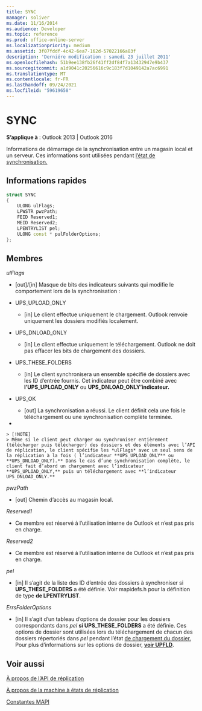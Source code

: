 ```yaml
---
title: SYNC
manager: soliver
ms.date: 11/16/2014
ms.audience: Developer
ms.topic: reference
ms.prod: office-online-server
ms.localizationpriority: medium
ms.assetid: 3f07fddf-4c42-6ea7-162d-57022166a83f
description: 'Derniére modification : samedi 23 juillet 2011'
ms.openlocfilehash: 51b9ee138fb26f41ff2df84f7a13432947e9b437
ms.sourcegitcommit: a1d9041c20256616c9c183f7d1049142a7ac6991
ms.translationtype: MT
ms.contentlocale: fr-FR
ms.lasthandoff: 09/24/2021
ms.locfileid: "59619658"
---
```

# <a name="sync"></a>SYNC

  
  
**S’applique à** : Outlook 2013 | Outlook 2016 
  
Informations de démarrage de la synchronisation entre un magasin local et un serveur. Ces informations sont utilisées pendant [l’état de synchronisation.](synchronize-state.md)
  
## <a name="quick-info"></a>Informations rapides

```cpp
struct SYNC 
{ 
    ULONG ulFlags; 
    LPWSTR pwzPath; 
    FEID Reserved1; 
    MEID Reserved2; 
    LPENTRYLIST pel; 
    ULONG const * pulFolderOptions; 
};
```

## <a name="members"></a>Membres

 _ulFlags_
  
- [out]/[in] Masque de bits des indicateurs suivants qui modifie le comportement lors de la synchronisation :
    
- UPS_UPLOAD_ONLY
    
  - [in] Le client effectue uniquement le chargement. Outlook renvoie uniquement les dossiers modifiés localement.
    
- UPS_DNLOAD_ONLY
    
  - [in] Le client effectue uniquement le téléchargement. Outlook ne doit pas effacer les bits de chargement des dossiers.
    
- UPS_THESE_FOLDERS
    
  - [in] Le client synchronisera un ensemble spécifié de dossiers avec les ID d’entrée fournis. Cet indicateur peut être combiné avec **l’UPS_UPLOAD_ONLY** ou **UPS_DNLOAD_ONLY’indicateur.** 
    
- UPS_OK
    
  - [out] La synchronisation a réussi. Le client définit cela une fois le téléchargement ou une synchronisation complète terminée.
    
- 
    
    > [!NOTE]
    > Même si le client peut charger ou synchroniser entièrement (télécharger puis télécharger) des dossiers et des éléments avec l’API de réplication, le client spécifie les *ulFlags* avec un seul sens de la réplication à la fois ( l’indicateur **UPS_UPLOAD_ONLY** ou **UPS_DNLOAD_ONLY).** Dans le cas d’une synchronisation complète, le client fait d’abord un chargement avec l’indicateur **UPS_UPLOAD_ONLY,** puis un téléchargement avec **l’indicateur UPS_DNLOAD_ONLY.** 
  
 _pwzPath_
  
- [out] Chemin d’accès au magasin local.
    
 _Reserved1_
  
- Ce membre est réservé à l’utilisation interne de Outlook et n’est pas pris en charge.
    
 _Reserved2_
  
- Ce membre est réservé à l’utilisation interne de Outlook et n’est pas pris en charge.
    
 *pel* 
  
- [in] Il s’agit de la liste des ID d’entrée des dossiers à synchroniser si **UPS_THESE_FOLDERS** a été définie. Voir mapidefs.h pour la définition de type **de LPENTRYLIST**. 
    
 _ErrsFolderOptions_
  
- [in] Il s’agit d’un tableau d’options de dossier pour les dossiers correspondants dans  *pel* **si UPS_THESE_FOLDERS** a été définie. Ces options de dossier sont utilisées lors du téléchargement de chacun des dossiers répertoriés dans *pel* pendant l’état [de chargement du dossier.](upload-folder-state.md) Pour plus d’informations sur les options de dossier, **[voir UPFLD](upfld.md)**. 
    
## <a name="see-also"></a>Voir aussi



[À propos de l’API de réplication](about-the-replication-api.md)
  
[À propos de la machine à états de réplication](about-the-replication-state-machine.md)
  
[Constantes MAPI](mapi-constants.md)

